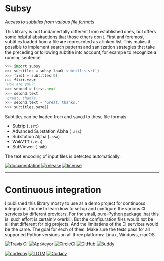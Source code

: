 ﻿# Subsy
*Access to subtitles from various file formats*

This library is not fundamentally different from established ones, but
offers some helpful abstractions that those others don't. First and
foremost, subtitles loaded from a file are represented as a linked list.
This makes it possible to implement search patterns and sanitization
strategies that take the preceding or following subtitle into account,
for example to recognize a running sentence.

```python
>>> import subsy
>>> subtitles = subsy.load('subtitles.srt')
>>> first = subtitles[0]
>>> first.text
'How are you?'
>>> second = first.next
>>> second.text
'great, thanks.'
>>> second.text = 'Great, thanks.'
>>> subtitles.save()
```

Subtitles can be loaded from and saved to these file formats:
* Subrip (`.srt`)
* Advanced Substation Alpha (`.ass`)
* Substation Alpha (`.ssa`)
* WebVTT (`.vtt`)
* SubViewer (`.sub`)

The text encoding of input files is detected automatically.

[![documentation](
    https://readthedocs.org/projects/subsy/badge/?version=latest)](
    https://subsy.readthedocs.io/en/latest)
[![release](
    https://img.shields.io/pypi/v/subsy.svg)](
    https://pypi.python.org/pypi/subsy)
[![license](
    https://img.shields.io/badge/License-MIT-green.svg)](
    https://github.com/john-hen/Subsy/blob/main/license.txt)

----

# Continuous integration

I published this library mostly to use as a demo project for continuous
integration, for me to learn how to set up and configure the various CI
services by different providers. For the small, pure-Python package that
this is, such effort is certainly overkill. But the configuration files
would not be all that different for big projects. And the limitations
of the CI services would be the same. The goal for each of them: Make
sure the tests pass for all supported Python versions on all three
platforms: Linux, Windows, macOS.

[![Travis CI](
    https://img.shields.io/travis/john-hen/Subsy?label=TravisCI)](
    https://app.travis-ci.com/john-hen/Subsy)
[![AppVeyor](
    https://img.shields.io/appveyor/build/john-hennig/Subsy?label=AppVeyor)](
    https://ci.appveyor.com/project/john-hennig/subsy)
[![CircleCI](
    https://img.shields.io/circleci/build/github/john-hen/Subsy?label=CircleCI)](
    https://circleci.com/gh/john-hen/Subsy)
[![GitHub](
    https://img.shields.io/github/workflow/status/john-hen/Subsy/Test%20commit?label=GitHub)](
    https://github.com/john-hen/Subsy/actions/workflows/test_commit.yml)
[![Buddy](
    https://app.buddy.works/jhen/subsy/pipelines/pipeline/351696/badge.svg?token=09080438c2a13e8c074ec45e5dc023682ae8c8e825ef8b6e8616aa8ee8ab2dfe)](
    https://app.buddy.works/jhen/subsy/pipelines/pipeline/351696)

[![codecov](
    https://codecov.io/gh/john-hen/Subsy/branch/main/graph/badge.svg?token=V5B66MCAFF)](
    https://codecov.io/gh/john-hen/Subsy)
[![LGTM](
    https://img.shields.io/lgtm/grade/python/github/john-hen/Subsy?label=LGTM)](
    https://lgtm.com/projects/g/john-hen/Subsy)
[![Codacy](
    https://img.shields.io/codacy/grade/271baf9c33714b88bcf95e915532a692?label=Codacy)](
    https://www.codacy.com/gh/john-hen/Subsy)
